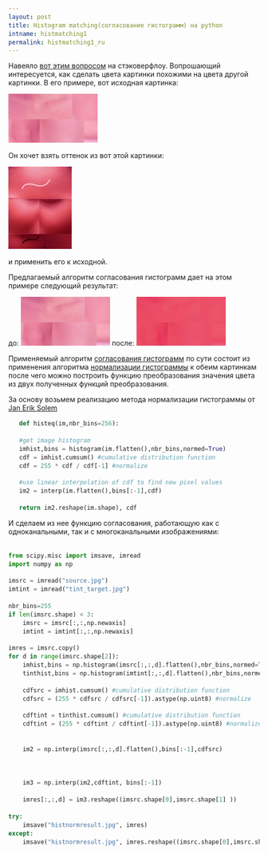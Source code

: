 ```yaml
---
layout: post
title: Histogram matching(согласование гистограмм) на python
intname: histmatching1
permalink: histmatching1_ru
---
```


Навеяло [вот этим вопросом](http://stackoverflow.com/questions/30284137/how-to-extract-color-shade-from-a-given-sample-image-to-convert-another-image-us) на стэковерфлоу.
Вопрошающий интересуется, как сделать цвета картинки похожими на цвета другой картинки. В его примере, вот исходная картинка:

![](https://github.com/vzaguskin/sampleprojects/blob/master/hist_norm/source.jpg?raw=true)

Он хочет взять оттенок из вот этой картинки:

![](https://github.com/vzaguskin/sampleprojects/blob/master/hist_norm/tint_target.jpg?raw=true)

и применить его к исходной.

Предлагаемый алгоритм согласования гистограмм дает на этом примере следующий результат:

до: ![](https://github.com/vzaguskin/sampleprojects/blob/master/hist_norm/source.jpg?raw=true)
после: ![](https://github.com/vzaguskin/sampleprojects/blob/master/hist_norm/histnormresult.jpg?raw=true)

Применяемый алгоритм [согласования гистограмм](http://en.wikipedia.org/wiki/Histogram_matching) по сути состоит из применения
алгоритма [нормализации гистограммы](http://en.wikipedia.org/wiki/Histogram_equalization) к обеим картинкам
после чего можно построить функцию преобразования значения цвета из двух полученных функций преобразования.

За основу возьмем реализацию метода нормализации гистограммы от [Jan Erik Solem](http://www.janeriksolem.net/2009/06/histogram-equalization-with-python-and.html)


```python
   def histeq(im,nbr_bins=256):

   #get image histogram
   imhist,bins = histogram(im.flatten(),nbr_bins,normed=True)
   cdf = imhist.cumsum() #cumulative distribution function
   cdf = 255 * cdf / cdf[-1] #normalize

   #use linear interpolation of cdf to find new pixel values
   im2 = interp(im.flatten(),bins[:-1],cdf)

   return im2.reshape(im.shape), cdf


```

И сделаем из нее функцию согласования, работающую как с одноканальными, так и с многоканальными изображениями:


```python

from scipy.misc import imsave, imread
import numpy as np

imsrc = imread("source.jpg")
imtint = imread("tint_target.jpg")

nbr_bins=255
if len(imsrc.shape) < 3:
    imsrc = imsrc[:,:,np.newaxis]
    imtint = imtint[:,:,np.newaxis]

imres = imsrc.copy()
for d in range(imsrc.shape[2]):
    imhist,bins = np.histogram(imsrc[:,:,d].flatten(),nbr_bins,normed=True)
    tinthist,bins = np.histogram(imtint[:,:,d].flatten(),nbr_bins,normed=True)

    cdfsrc = imhist.cumsum() #cumulative distribution function
    cdfsrc = (255 * cdfsrc / cdfsrc[-1]).astype(np.uint8) #normalize

    cdftint = tinthist.cumsum() #cumulative distribution function
    cdftint = (255 * cdftint / cdftint[-1]).astype(np.uint8) #normalize


    im2 = np.interp(imsrc[:,:,d].flatten(),bins[:-1],cdfsrc)



    im3 = np.interp(im2,cdftint, bins[:-1])

    imres[:,:,d] = im3.reshape((imsrc.shape[0],imsrc.shape[1] ))

try:
    imsave("histnormresult.jpg", imres)
except:
    imsave("histnormresult.jpg", imres.reshape((imsrc.shape[0],imsrc.shape[1] )))


```
